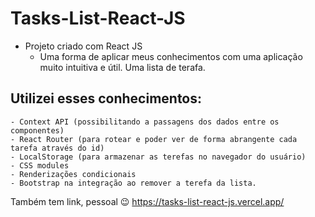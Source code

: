 # Tasks-List-React-JS

- Projeto criado com React JS
  - Uma forma de aplicar meus conhecimentos com uma aplicação muito intuitiva e útil. Uma lista de terafa. 

## Utilizei esses conhecimentos: 
    - Context API (possibilitando a passagens dos dados entre os componentes) 
    - React Router (para rotear e poder ver de forma abrangente cada tarefa através do id)
    - LocalStorage (para armazenar as terefas no navegador do usuário)
    - CSS modules
    - Renderizações condicionais 
    - Bootstrap na integração ao remover a terefa da lista. 

Também tem link, pessoal 😉
https://tasks-list-react-js.vercel.app/

